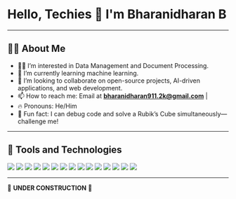 # Hello, Techies 👋 I'm Bharanidharan B

---

## 🧑‍💻 About Me
- 👨‍💻 I’m interested in Data Management and Document Processing.
- 🧠 I’m currently learning machine learning.
- 💞️ I’m looking to collaborate on open-source projects, AI-driven applications, and web development.
- 📫 How to reach me: Email at **bharanidharan911.2k@gmail.com** |
- 🔥 Pronouns: He/Him
- 🧩 Fun fact: I can debug code and solve a Rubik’s Cube simultaneously—challenge me!

---

## 🚀 Tools and Technologies
<p align="left">
<!--<img src="https://img.shields.io/badge/Flutter-02569B?style=flat&logo=flutter&logoColor=white"/>-->
<!--<img src="https://img.shields.io/badge/React_Native-61DAFB?style=flat&logo=react&logoColor=black"/>-->
<!--<img src="https://img.shields.io/badge/Java-ED8B00?style=flat&logo=java&logoColor=white"/>-->
<!--<img src="https://img.shields.io/badge/Python-14354C?style=flat&logo=python&logoColor=white"/>-->
<img src="https://img.shields.io/badge/HTML5-E34F26?style=flat&logo=html5&logoColor=white"/>
<img src="https://img.shields.io/badge/CSS3-1572B6?style=flat&logo=css3&logoColor=white"/>
<!--<img src="https://img.shields.io/badge/Linux-FCC624?style=flat&logo=linux&logoColor=black"/>-->
<img src="https://img.shields.io/badge/Git-F05032?style=flat&logo=git&logoColor=white"/>
<img src="https://img.shields.io/badge/VS%20Code-007ACC?style=flat&logo=visual-studio-code&logoColor=white"/>
<img src="https://img.shields.io/badge/Google%20Colab-F9AB00?style=flat&logo=googlecolab&logoColor=white"/>
<img src="https://img.shields.io/badge/Machine%20Learning-brightgreen?style=flat&logo=python&logoColor=white"/>
<img src="https://img.shields.io/badge/Research%20Paper-8A2BE2?style=flat&logo=academia&logoColor=white"/>
<img src="https://img.shields.io/badge/MySQL-005C84?style=flat&logo=mysql&logoColor=white"/>
<img src="https://img.shields.io/badge/JSON-000000?style=flat&logo=json&logoColor=white"/>
<img src="https://img.shields.io/badge/Music-Lover-blueviolet?style=flat&logo=spotify&logoColor=white"/>
<img src="https://img.shields.io/badge/Chess-Player-black?style=flat&logo=chess&logoColor=white"/>
<img src="https://img.shields.io/badge/Fitness-Enthusiast-green?style=flat&logo=fitbit&logoColor=white"/>
<img src="https://img.shields.io/badge/Photography-Hobbyist-orange?style=flat&logo=adobe-lightroom&logoColor=white"/>
<img src="https://img.shields.io/badge/Public%20Speaking-Confident-yellow?style=flat&logo=googlemeet&logoColor=white"/>
<img src="https://img.shields.io/badge/Rubik's%20Cube-Solver-ff69b4?style=flat&logo=rubygems&logoColor=white"/>

</p>

---

🚧 **UNDER CONSTRUCTION** 🚧
